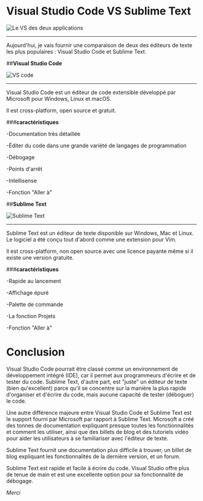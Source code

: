 # **Visual Studio Code VS Sublime Text**

![Le VS des deux applications](https://i.ytimg.com/vi/_nu2_Rb6Wd8/maxresdefault.jpg)
****
Aujourd'hui, je vais fournir une comparaison de deux des éditeurs de texte les plus populaires :
Visual Studio Code et Sublime Text.

##**Visual Studio Code**

![VS code](https://code.visualstudio.com/opengraphimg/opengraph-home.png)
****
Visual Studio Code est un éditeur de code extensible développé par Microsoft pour Windows,
Linux et macOS.

Il est cross-platform, open source et gratuit.

###**caractéristiques**

-Documentation très détaillée

-Éditer du code dans une grande variété de langages de programmation

-Débogage

-Points d'arrêt

-Intellisense

-Fonction "Aller à"

##**Sublime Text**

![Sublime Text](https://docs.platformio.org/en/latest/_images/ide-sublimetext-demo.png)
****
Sublime Text est un éditeur de texte disponible sur Windows, Mac et Linux. Le logiciel a été
conçu tout d'abord comme une extension pour Vim.

Il est cross-platform, non open source avec une licence payante même si il existe une version
gratuite.

###**caractéristiques**

-Rapide au lancement

-Affichage épuré

-Palette de commande

-La fonction Projets

-Fonction "Aller à"

# Conclusion

Visual Studio Code pourrait être classé comme un environnement de développement intégré
(IDE), car il permet aux programmeurs d'écrire et de tester du code. Sublime Text, d'autre part,
est "juste" un éditeur de texte (bien qu'excellent) parce qu'il se concentre sur la manière la plus
rapide d'organiser et d'écrire du code, mais aucune capacité de tester (déboguer) le code.


Une autre différence majeure entre Visual Studio Code et Sublime Text est le support fourni par
Microsoft par rapport à Sublime Text. Microsoft a créé des tonnes de documentation expliquant
presque toutes les fonctionnalités et comment les utiliser, ainsi que des billets de blog et des
tutoriels vidéo pour aider les utilisateurs à se familiariser avec l'éditeur de texte.


Sublime Text fournit une documentation plus difficile à trouver, un billet de blog expliquant les
fonctionnalités de la dernière version, et un forum.


Sublime Text est rapide et facile à écrire du code. Visual Studio offre plus de tenue de main et
est une excellente option pour sa fonctionnalité de débogage.


_Merci_
